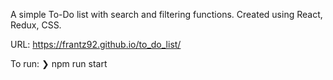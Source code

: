 A simple To-Do list with search and filtering functions. Created using React, Redux, CSS. 

URL: https://frantz92.github.io/to_do_list/

To run:
  ❯ npm run start
